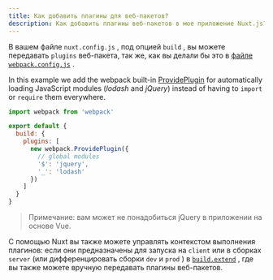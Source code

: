 ```yaml
---
title: Как добавить плагины для веб-пакетов?
description: Как добавить плагины веб-пакетов в мое приложение Nuxt.js?
---
```


В вашем файле `nuxt.config.js` , под опцией `build` , вы можете передавать `plugins` веб-пакета, так же, как вы делали бы это в [файле `webpack.config.js`](https://webpack.js.org/configuration/plugins/) .

In this example we add the webpack built-in [ProvidePlugin](https://webpack.js.org/plugins/provide-plugin/) for automatically loading JavaScript modules (*lodash* and *jQuery*) instead of having to `import` or `require` them everywhere.

```js
import webpack from 'webpack'

export default {
  build: {
    plugins: [
      new webpack.ProvidePlugin({
        // global modules
        '$': 'jquery',
        '_': 'lodash'
      })
    ]
  }
}
```

> Примечание: вам может не понадобиться jQuery в приложении на основе Vue.

С помощью Nuxt вы также можете управлять контекстом выполнения плагинов: если они предназначены для запуска на `client` или в сборках `server` (или дифференцировать сборки `dev` и `prod` ) в [`build.extend`](/api/configuration-build#extend) , где вы также можете вручную передавать плагины веб-пакетов.
